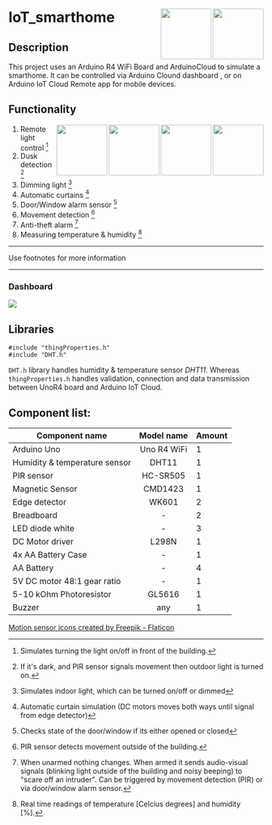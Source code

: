 # IoT_smarthome  <img src="https://github.com/user-attachments/assets/df6c359c-0b14-4367-8a18-9761a3c0fe7a" width="100" height="100" align="right"> <img src="https://github.com/user-attachments/assets/181d8b14-c1d6-434c-a54f-86b5f8392630" width="100" height="100" align="right">
## Description 

This project uses an Arduino R4 WiFi Board and ArduinoCloud to simulate a smarthome. It can be controlled via Arduino Clound dashboard , or on 
Arduino IoT Cloud Remote app for mobile devices.

## Functionality 
<img src="https://github.com/user-attachments/assets/14d9953c-b391-4bb6-9357-d4eea15f8fed" width="100" height="100" align="right">
<img src="https://github.com/user-attachments/assets/09c51f34-3add-48a0-9a37-54ff7c9f834b" width="100" height="100" align="right">
<img src="https://github.com/user-attachments/assets/c845df46-6956-42ca-ad27-3f714f57903e" width="100" height="100" align="right">
<img src="https://github.com/user-attachments/assets/fe90af9d-39ee-4749-a26d-ca0868e09273" width="100" height="100" align="right">

1) Remote light control [^1]  
2) Dusk detection [^2] 
3) Dimming light [^3]
4) Automatic curtains [^4]
5) Door/Window alarm sensor [^5] 
6) Movement detection [^6]    
7) Anti-theft alarm [^7]  
8) Measuring temperature & humidity [^8]



---

   
 Use footnotes for more information 

[^1]: Simulates turning the light on/off in front of the building. 
[^2]: If it's dark, and PIR sensor signals movement then outdoor light is turned on.
[^3]: Simulates indoor light, which can be turned on/off or dimmed
[^4]: Automatic curtain simulation (DC motors moves both ways  until signal from edge detector)
[^5]: Checks state of the door/window if its either opened or closed
[^6]: PIR sensor detects movement outside of the building.
[^7]: When unarmed nothing changes. When armed it sends audio-visual signals (blinking light outside of the building and noisy beeping) to "scare off an intruder". Can be triggered by movement detection (PIR) or via door/window alarm sensor.
[^8]: Real time readings of temperature [Celcius degrees] and humidity [%].
___ 
### Dashboard 
<img src="https://github.com/user-attachments/assets/8f030152-c42f-45f5-97db-8d0630098eb7"  align="center">



## Libraries
```
#include "thingProperties.h" 
#include "DHT.h"            
```
```DHT.h``` library handles humidity & temperature sensor *DHT11*. Whereas ```thingProperties.h``` handles validation, connection and data transmission between UnoR4 board and Arduino IoT Cloud. 

## Component list:
| Component name | Model name | Amount |
|---|:---:|---| 
| Arduino Uno | Uno R4 WiFi|  1 |
| Humidity & temperature sensor| DHT11  |1|
| PIR sensor | HC-SR505 |1|
| Magnetic Sensor| CMD1423| 1|
| Edge detector |WK601|2|
|Breadboard|-|2|
| LED diode white|-| 3|
|DC Motor driver|L298N|1|
| 4x AA Battery Case|-| 1|
| AA Battery| - | 4|
| 5V DC motor 48:1 gear ratio|-| 1 |
|5-10 kOhm Photoresistor| GL5616 | 1 | 
|Buzzer | any | 1| 

<a href="https://www.flaticon.com/free-icons/motion-sensor" title="motion sensor icons">Motion sensor icons created by Freepik - Flaticon</a>
